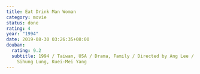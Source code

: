 ```yaml
---
title: Eat Drink Man Woman
category: movie
status: done
rating: 4
year: "1994"
date: 2019-08-30 03:26:35+08:00
douban:
  rating: 9.2
  subtitle: 1994 / Taiwan, USA / Drama, Family / Directed by Ang Lee / Starring
    Sihung Lung, Kuei-Mei Yang
---
```



